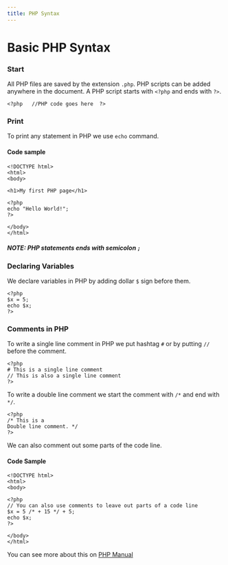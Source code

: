 ```yaml
---
title: PHP Syntax
---
```


# Basic PHP Syntax

### Start
All PHP files are saved by the extension ` .php `. PHP scripts can be added anywhere in the document. A PHP script starts with ` <?php ` and ends with ` ?> `.

` <?php   //PHP code goes here  ?> `

### Print
To print any statement in PHP we use ` echo ` command.

#### Code sample
```
<!DOCTYPE html>
<html>
<body>

<h1>My first PHP page</h1>

<?php
echo "Hello World!";
?>

</body>
</html>
```
##### NOTE: PHP statements ends with semicolon `;`

### Declaring Variables
We declare variables in PHP by adding dollar `$` sign before them.
```
<?php
$x = 5;
echo $x;
?>
```

### Comments in PHP
To write a single line comment in PHP we put hashtag `#` or by putting `//` before the comment.

```
<?php
# This is a single line comment
// This is also a single line comment
?>
```
To write a double line comment we start the comment with `/*` and end with `*/`.
```
<?php
/* This is a
Double line comment. */
?>
```
We can also comment out some parts of the code line.

#### Code Sample
```
<!DOCTYPE html>
<html>
<body>

<?php
// You can also use comments to leave out parts of a code line
$x = 5 /* + 15 */ + 5;
echo $x;
?>

</body>
</html>
```

You can see more about this on [PHP Manual](http://php.net/manual/en/)
